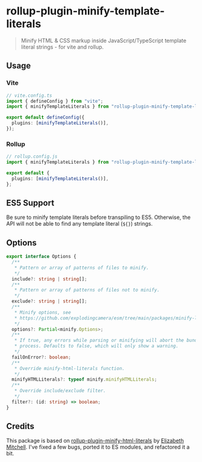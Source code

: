 # rollup-plugin-minify-template-literals

> Minify HTML & CSS markup inside JavaScript/TypeScript template literal strings - for vite and rollup.

## Usage

### Vite

```ts
// vite.config.ts
import { defineConfig } from "vite";
import { minifyTemplateLiterals } from "rollup-plugin-minify-template-literals";

export default defineConfig({
  plugins: [minifyTemplateLiterals()],
});
```

### Rollup

```ts
// rollup.config.js
import { minifyTemplateLiterals } from "rollup-plugin-minify-template-literals";

export default {
  plugins: [minifyTemplateLiterals()],
};
```

## ES5 Support

Be sure to minify template literals before transpiling to ES5. Otherwise, the API will not be able to find any template literal (`${}`) strings.

## Options

```ts
export interface Options {
  /**
   * Pattern or array of patterns of files to minify.
   */
  include?: string | string[];
  /**
   * Pattern or array of patterns of files not to minify.
   */
  exclude?: string | string[];
  /**
   * Minify options, see
   * https://github.com/explodingcamera/esm/tree/main/packages/minify-literals#options.
   */
  options?: Partial<minify.Options>;
  /**
   * If true, any errors while parsing or minifying will abort the bundle
   * process. Defaults to false, which will only show a warning.
   */
  failOnError?: boolean;
  /**
   * Override minify-html-literals function.
   */
  minifyHTMLLiterals?: typeof minify.minifyHTMLLiterals;
  /**
   * Override include/exclude filter.
   */
  filter?: (id: string) => boolean;
}
```

## Credits

This package is based on [rollup-plugin-minify-html-literals](https://github.com/asyncLiz/minify-html-literals) by [Elizabeth Mitchell](https://github.com/asyncLiz).
I've fixed a few bugs, ported it to ES modules, and refactored it a bit.
